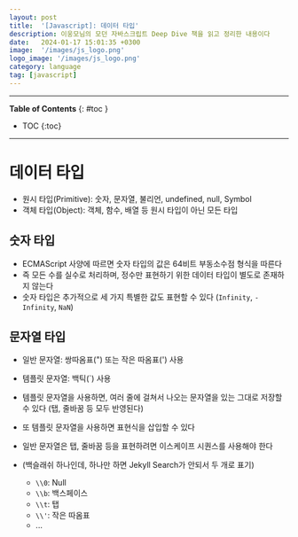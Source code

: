 ```yaml
---
layout: post
title:  '[Javascript]: 데이터 타입'
description: 이웅모님의 모던 자바스크립트 Deep Dive 책을 읽고 정리한 내용이다
date:   2024-01-17 15:01:35 +0300
image:  '/images/js_logo.png'
logo_image: '/images/js_logo.png'
category: language
tag: [javascript]
---
```


---
**Table of Contents**
{: #toc }
*  TOC
{:toc}

---

# 데이터 타입

- 원시 타입(Primitive): 숫자, 문자열, 불리언, undefined, null, Symbol
- 객체 타입(Object): 객체, 함수, 배열 등 원시 타입이 아닌 모든 타입

## 숫자 타입

- ECMAScript 사양에 따르면 숫자 타입의 값은 64비트 부동소수점 형식을 따른다
- 즉 모든 수를 실수로 처리하며, 정수만 표현하기 위한 데이터 타입이 별도로 존재하지 않는다
- 숫자 타입은 추가적으로 세 가지 특별한 값도 표현할 수 있다 (`Infinity`, `-Infinity`, `NaN`)

## 문자열 타입

- 일반 문자열: 쌍따옴표(") 또는 작은 따옴표(') 사용
- 템플릿 문자열: 백틱(`) 사용

- 템플릿 문자열을 사용하면, 여러 줄에 걸쳐서 나오는 문자열을 있는 그대로 저장할 수 있다 (탭, 줄바꿈 등 모두 반영된다)
- 또 템플릿 문자열을 사용하면 표현식을 삽입할 수 있다
- 일반 문자열은 탭, 줄바꿈 등을 표현하려면 이스케이프 시퀀스를 사용해야 한다
- (백슬래쉬 하나인데, 하나만 하면 Jekyll Search가 안되서 두 개로 표기)
  - `\\0`: Null
  - `\\b`: 백스페이스
  - `\\t`: 탭
  - `\\'`: 작은 따옴표
  - ...
